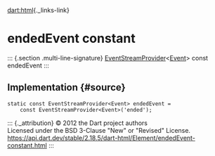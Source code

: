 [dart:html](../../dart-html/dart-html-library){._links-link}

endedEvent constant
===================

::: {.section .multi-line-signature}
[EventStreamProvider](../eventstreamprovider-class)\<[Event](../event-class)\>
const endedEvent
:::

Implementation {#source}
--------------

``` {.language-dart data-language="dart"}
static const EventStreamProvider<Event> endedEvent =
    const EventStreamProvider<Event>('ended');
```

::: {._attribution}
© 2012 the Dart project authors\
Licensed under the BSD 3-Clause \"New\" or \"Revised\" License.\
<https://api.dart.dev/stable/2.18.5/dart-html/Element/endedEvent-constant.html>
:::
